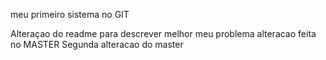 meu primeiro sistema no GIT

Alteraçao do readme para descrever melhor meu problema 
alteracao feita no MASTER
Segunda alteracao do master
